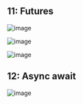 ## 11: Futures
![image](https://github.com/ItzelFuentes/IAFC_Portafolio_Evidencias_DDI_GIDS4093/assets/106613946/e1fb1711-1304-441e-9258-8f79b3428fe9)

![image](https://github.com/ItzelFuentes/IAFC_Portafolio_Evidencias_DDI_GIDS4093/assets/106613946/5e5b3579-a3f6-4097-b82b-fc389a29b0e9)

![image](https://github.com/ItzelFuentes/IAFC_Portafolio_Evidencias_DDI_GIDS4093/assets/106613946/62481a4e-53e6-4134-b617-62c121488b4d)

## 12: Async await
![image](https://github.com/ItzelFuentes/IAFC_Portafolio_Evidencias_DDI_GIDS4093/assets/106613946/7df3d97d-4393-49d4-b0a4-da2ae8f73100)
